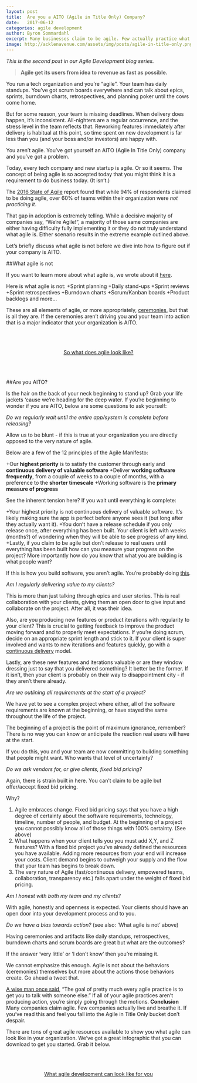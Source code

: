 ```yaml
---
layout: post
title:  Are you a AITO (Agile in Title Only) Company?
date:   2017-06-12
categories: agile development
author: Byron Sommardahl
excerpt: Many businesses claim to be agile. Few actually practice what they preach.
image: http://acklenavenue.com/assets/img/posts/agile-in-title-only.png
---
```

_This is the second post in our Agile Development blog series._
> **Agile get its users from idea to revenue as fast as possible.**
 
You run a tech organization and you’re “agile”. Your team has daily standups. You’ve got scrum boards everywhere 
and can talk about epics, sprints, burndown charts, retrospectives, and planning poker until the cows come home.
 
But for some reason, your team is missing deadlines. When delivery does happen, it’s inconsistent. All-nighters are
a regular occurrence, and the stress level in the team reflects that. Reworking features immediately after delivery 
is habitual at this point, so time spent on new development is far less than you (and your boss and/or investors) 
are happy with. 
 
You aren’t agile. You’ve got yourself an AITO (Agile In Title Only) company and you’ve got a problem.
 
Today, every tech company and new startup is agile. Or so it seems. The concept of being agile is so accepted today that 
you might think it is a requirement to do business today. (It isn’t.) 
 
The [2016 State of Agile](https://explore.versionone.com/state-of-agile) report found that while 94% of respondents claimed to be doing agile, over 60% of teams within 
their organization were _not practicing it_. 
 
That gap in adoption is extremely telling. While a decisive majority of companies say, “We’re Agile!”, a majority of 
those same companies are either having difficulty fully implementing it or they do not truly understand what agile is. 
Either scenario results in the extreme example outlined above.
 
Let’s briefly discuss what agile is not before we dive into how to figure out if your company is AITO.
 
##What agile is not
 
If you want to learn more about what agile is, we wrote about it [here](http://acklenavenue.com/agile/development/2017/04/19/Agile-Development-A-10000-Foot-View.html). 
 
Here is what agile is not:
  +Sprint planning
  +Daily stand-ups
  +Sprint reviews
  +Sprint retrospectives
  +Burndown charts
  +Scrum/Kanban boards
  +Product backlogs and more...
 
These are all elements of agile, or more appropriately, [ceremonies](https://gurtejpsingh.wordpress.com/2013/07/04/scrum-ceremonies-and-artifacts/), but that is all they are. If the ceremonies aren’t 
driving you and your team into action that is a major indicator that your organization is AITO.
 
<div style="text-align:center; padding:50px 30px;">
  <a href="http://acklenavenue.com/assets/img/posts/Agile-scrum.png" class="btn btn-go" >So what does agile look like?</a>
</div>
 
##Are you AITO?
 
Is the hair on the back of your neck beginning to stand up? Grab your life jackets ‘cause we’re heading for the 
deep water. If you’re beginning to wonder if you are AITO, below are some questions to ask yourself:
 
*Do we regularly wait until the entire app/system is complete before releasing?*
 
Allow us to be blunt - if this is true at your organization you are directly opposed to the very nature of agile. 
 
Below are a few of the 12 principles of the Agile Manifesto:
 
  +Our **highest priority** is to satisfy the customer through early and **continuous delivery of valuable software**
  +Deliver **working software frequently**, from a couple of weeks to a couple of months, with a preference to the **shorter timescale**
  +Working software is the **primary measure of progress**
 
See the inherent tension here? If you wait until everything is complete:
 
  +Your highest priority is not continuous delivery of valuable software. It’s likely making sure the app is perfect before anyone sees it (but long after they actually want it). 
  +You don’t have a release schedule if you only release once, after everything has been built. Your client is left with weeks (months?) of wondering when they will be able to see progress of any kind.
  +Lastly, if you claim to be agile but don’t release to real users until everything has been built how can you measure your progress on the project? More importantly how do you know that what you are building is what people want?
 
If this is how you build software, you aren’t agile. You’re probably doing [this](http://learnaccessvba.com/application_development/waterfall_method.htm).
 
*Am I regularly delivering value to my clients?*
 
This is more than just talking through epics and user stories. This is real collaboration with your clients, giving them 
an open door to give input and collaborate on the project. After all, it was their idea. 
 
Also, are you producing new features or product iterations with regularity to your client? This is crucial to getting 
feedback to improve the product moving forward and to properly meet expectations. If you’re doing scrum, decide on an 
appropriate sprint length and stick to it. If your client is super involved and wants to new iterations and features 
quickly, go with a [continuous delivery](http://searchitoperations.techtarget.com/definition/continuous-delivery-CD) model. 
 
Lastly, are these new features and iterations valuable or are they window dressing just to say that you delivered something? 
It better be the former. If it isn’t, then your client is probably on their way to disappointment city - if they aren’t 
there already. 
 
*Are we outlining all requirements at the start of a project?*
 
We have yet to see a complex project where either, all of the software requirements are known at the beginning, or have 
stayed the same throughout the life of the project. 
 
The beginning of a project is the point of maximum ignorance, remember? There is no way you can know or anticipate the 
reaction real users will have at the start. 
 
If you do this, you and your team are now committing to building something that people might want. 
Who wants that level of uncertainty?   
 
*Do we ask vendors for, or give clients, fixed bid pricing?*
 
Again, there is strain built in here. You can’t claim to be agile but offer/accept fixed bid pricing. 
 
Why? 
1. Agile embraces change. Fixed bid pricing says that you have a high degree of certainty about the software requirements, 
technology, timeline, number of people, and budget. At the beginning of a project you cannot possibly know all of those 
things with 100% certainty. (See above)
2. What happens when your client tells you you must add X,Y, and Z features? With a fixed bid project you’ve already defined 
the resources you have available. Adding more resources from your end will increase your costs. Client demand begins to 
outweigh your supply and the flow that your team has begins to break down.
3. The very nature of Agile (fast/continuous delivery, empowered teams, collaboration, transparency etc.) falls apart under 
the weight of fixed bid pricing.
 
*Am I honest with both my team and my clients?*
 
With agile, honestly and openness is expected. Your clients should have an open door into your development process 
and to you. 
 
*Do we have a bias towards action?* (see also: ‘What agile is not’ above)
 
Having ceremonies and artifacts like daily standups, retrospectives, burndown charts and scrum boards are great but what 
are the outcomes? 
 
If the answer ‘very little’ or ‘I don’t know’ then you’re missing it. 
 
We cannot emphasize this enough. Agile is not about the behaviors (ceremonies) themselves but more about the actions those 
behaviors create. Go ahead a tweet that.
 
[A wise man once said](https://twitter.com/tommynorman/status/847822466240180224), “The goal of pretty much every agile practice is to get you to talk with someone else.” If all of 
your agile practices aren’t producing action, you’re simply going through the motions.
**Conclusion**
Many companies claim agile. Few companies actually live and breathe it. If you’ve read this and feel you fall into the 
Agile in Title Only bucket don’t despair. 
 
There are tons of great agile resources available to show you what agile can look like in your organization. 
We’ve got a great infographic that you can download to get you started. Grab it below.
 
<div style="text-align:center; padding:50px 30px;">
  <a href="http://acklenavenue.com/assets/img/posts/Agile-scrum.png" class="btn btn-go" >What agile development can look like for you</a>
</div>

